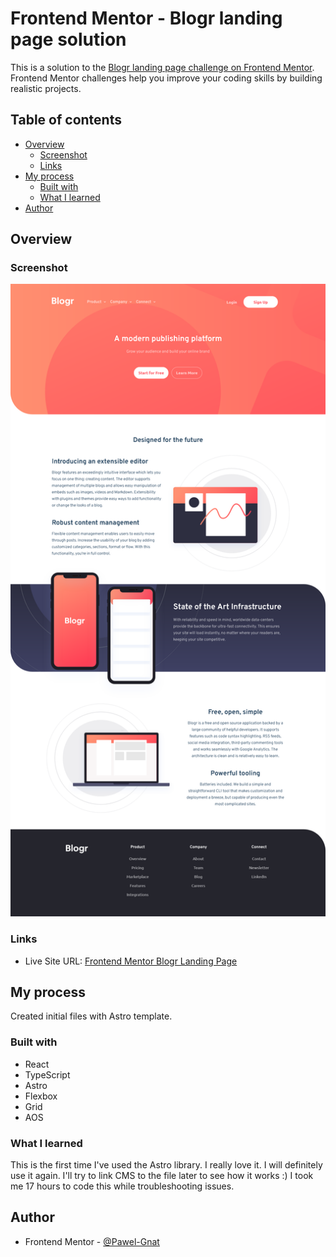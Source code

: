 # Frontend Mentor - Blogr landing page solution

This is a solution to the [Blogr landing page challenge on Frontend Mentor](https://www.frontendmentor.io/challenges/blogr-landing-page-EX2RLAApP). Frontend Mentor challenges help you improve your coding skills by building realistic projects.

## Table of contents

- [Overview](#overview)
  - [Screenshot](#screenshot)
  - [Links](#links)
- [My process](#my-process)
  - [Built with](#built-with)
  - [What I learned](#what-i-learned)
- [Author](#author)

## Overview

### Screenshot

![](./screenshot.png)

### Links

- Live Site URL: [Frontend Mentor Blogr Landing Page](https://frontend-mentor-blogr-landing-page-ten.vercel.app/)

## My process

Created initial files with Astro template.

### Built with

- React
- TypeScript
- Astro
- Flexbox
- Grid
- AOS

### What I learned

This is the first time I've used the Astro library. I really love it. I will definitely use it again. I'll try to link CMS to the file later to see how it works :) I took me 17 hours to code this while troubleshooting issues.

## Author

- Frontend Mentor - [@Pawel-Gnat](https://www.frontendmentor.io/profile/Pawel-Gnat)
